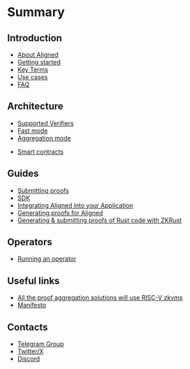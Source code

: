# Summary

## Introduction

* [About Aligned](introduction/0_about_aligned.md)
* [Getting started](introduction/1_getting_started.md)
* [Key Terms](introduction/2_key_terms.md)
* [Use cases](introduction/3_use_cases.md)
* [FAQ](introduction/4_faq.md)

## Architecture

* [Supported Verifiers](architecture/0_supported_verifiers.md)
* [Fast mode](architecture/1_fast_mode.md)
* [Aggregation mode](architecture/2_aggregation_mode.md)

<!-- * Components
  * [User](./architecture/entities/user.md)
  * [Operator](./architecture/entities/operator.md)
  * [Aggregator](./architecture/entities/aggregator.md)
  * [Batcher](./architecture/entities/batcher.md)
  * [Payment Service](./architecture/entities/payment_service.md) -->

* [Smart contracts](architecture/3_smart_contracts.md)

## Guides

* [Submitting proofs](guides/0_submitting_proofs.md)
* [SDK](guides/1_SDK.md)
* [Integrating Aligned into your Application](guides/2_integration_aligned_into_your_application.md)
* [Generating proofs for Aligned](guides/3_generating_proofs.md)
* [Generating & submitting proofs of Rust code with ZKRust](guides/0_5_using_zkrust.md)

<!-- * [Setup Aligned](developer_guides/2_setup_aligned.md) -->

## Operators

* [Running an operator](operator_guides/0_running_an_operator.md)

## Useful links

* [All the proof aggregation solutions will use RISC-V zkvms](https://blog.alignedlayer.com/all-the-proof-aggregation-solutions-will-use-risc-v-zkvms/)
* [Manifesto](https://mirror.xyz/0x7794D1c55568270A81D8Bf39e1bcE96BEaC10901/rOya8TwZvj_8kTpjDPVwTuNc1UcS0VLUr1t2nhCxYj8)

## Contacts

* [Telegram Group](https://t.me/aligned_layer)
* [Twitter/X](https://twitter.com/alignedlayer)
* [Discord](https://discord.gg/alignedlayer)
